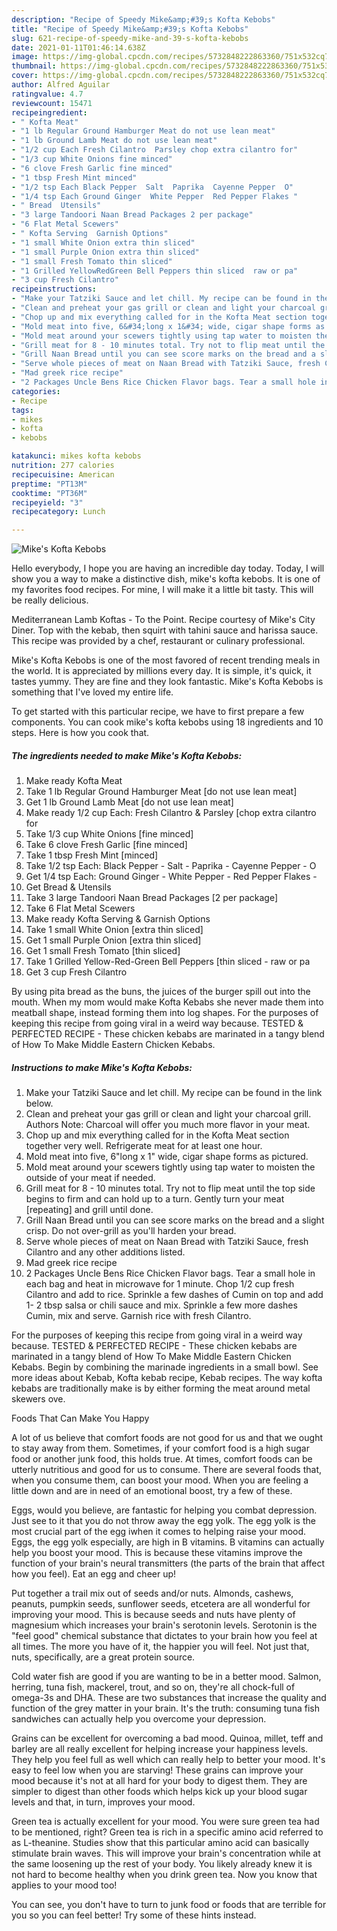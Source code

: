 ```yaml
---
description: "Recipe of Speedy Mike&amp;#39;s Kofta Kebobs"
title: "Recipe of Speedy Mike&amp;#39;s Kofta Kebobs"
slug: 621-recipe-of-speedy-mike-and-39-s-kofta-kebobs
date: 2021-01-11T01:46:14.638Z
image: https://img-global.cpcdn.com/recipes/5732848222863360/751x532cq70/mikes-kofta-kebobs-recipe-main-photo.jpg
thumbnail: https://img-global.cpcdn.com/recipes/5732848222863360/751x532cq70/mikes-kofta-kebobs-recipe-main-photo.jpg
cover: https://img-global.cpcdn.com/recipes/5732848222863360/751x532cq70/mikes-kofta-kebobs-recipe-main-photo.jpg
author: Alfred Aguilar
ratingvalue: 4.7
reviewcount: 15471
recipeingredient:
- " Kofta Meat"
- "1 lb Regular Ground Hamburger Meat do not use lean meat"
- "1 lb Ground Lamb Meat do not use lean meat"
- "1/2 cup Each Fresh Cilantro  Parsley chop extra cilantro for"
- "1/3 cup White Onions fine minced"
- "6 clove Fresh Garlic fine minced"
- "1 tbsp Fresh Mint minced"
- "1/2 tsp Each Black Pepper  Salt  Paprika  Cayenne Pepper  O"
- "1/4 tsp Each Ground Ginger  White Pepper  Red Pepper Flakes "
- " Bread  Utensils"
- "3 large Tandoori Naan Bread Packages 2 per package"
- "6 Flat Metal Scewers"
- " Kofta Serving  Garnish Options"
- "1 small White Onion extra thin sliced"
- "1 small Purple Onion extra thin sliced"
- "1 small Fresh Tomato thin sliced"
- "1 Grilled YellowRedGreen Bell Peppers thin sliced  raw or pa"
- "3 cup Fresh Cilantro"
recipeinstructions:
- "Make your Tatziki Sauce and let chill. My recipe can be found in the link below."
- "Clean and preheat your gas grill or clean and light your charcoal grill. Authors Note: Charcoal will offer you much more flavor in your meat."
- "Chop up and mix everything called for in the Kofta Meat section together very well. Refrigerate meat for at least one hour."
- "Mold meat into five, 6&#34;long x 1&#34; wide, cigar shape forms as pictured."
- "Mold meat around your scewers tightly using tap water to moisten the outside of your meat if needed."
- "Grill meat for 8 - 10 minutes total. Try not to flip meat until the top side begins to firm and can hold up to a turn. Gently turn your meat [repeating] and grill until done."
- "Grill Naan Bread until you can see score marks on the bread and a slight crisp. Do not over-grill as you&#39;ll harden your bread."
- "Serve whole pieces of meat on Naan Bread with Tatziki Sauce, fresh Cilantro and any other additions listed."
- "Mad greek rice recipe"
- "2 Packages Uncle Bens Rice Chicken Flavor bags. Tear a small hole in each bag and heat in microwave for 1 minute. Chop 1/2 cup fresh Cilantro and add to rice. Sprinkle a few dashes of Cumin on top and add 1- 2 tbsp salsa or chili sauce and mix. Sprinkle a few more dashes Cumin, mix and serve. Garnish rice with fresh Cilantro."
categories:
- Recipe
tags:
- mikes
- kofta
- kebobs

katakunci: mikes kofta kebobs 
nutrition: 277 calories
recipecuisine: American
preptime: "PT13M"
cooktime: "PT36M"
recipeyield: "3"
recipecategory: Lunch

---
```



![Mike&#39;s Kofta Kebobs](https://img-global.cpcdn.com/recipes/5732848222863360/751x532cq70/mikes-kofta-kebobs-recipe-main-photo.jpg)

Hello everybody, I hope you are having an incredible day today. Today, I will show you a way to make a distinctive dish, mike&#39;s kofta kebobs. It is one of my favorites food recipes. For mine, I will make it a little bit tasty. This will be really delicious.

Mediterranean Lamb Koftas - To the Point. Recipe courtesy of Mike&#39;s City Diner. Top with the kebab, then squirt with tahini sauce and harissa sauce. This recipe was provided by a chef, restaurant or culinary professional.

Mike&#39;s Kofta Kebobs is one of the most favored of recent trending meals in the world. It is appreciated by millions every day. It is simple, it's quick, it tastes yummy. They are fine and they look fantastic. Mike&#39;s Kofta Kebobs is something that I've loved my entire life.


To get started with this particular recipe, we have to first prepare a few components. You can cook mike&#39;s kofta kebobs using 18 ingredients and 10 steps. Here is how you cook that.

<!--inarticleads1-->

##### The ingredients needed to make Mike&#39;s Kofta Kebobs:

1. Make ready  Kofta Meat
1. Take 1 lb Regular Ground Hamburger Meat [do not use lean meat]
1. Get 1 lb Ground Lamb Meat [do not use lean meat]
1. Make ready 1/2 cup Each: Fresh Cilantro &amp; Parsley [chop extra cilantro for
1. Take 1/3 cup White Onions [fine minced]
1. Take 6 clove Fresh Garlic [fine minced]
1. Take 1 tbsp Fresh Mint [minced]
1. Take 1/2 tsp Each: Black Pepper - Salt - Paprika - Cayenne Pepper - O
1. Get 1/4 tsp Each: Ground Ginger - White Pepper - Red Pepper Flakes -
1. Get  Bread &amp; Utensils
1. Take 3 large Tandoori Naan Bread Packages [2 per package]
1. Take 6 Flat Metal Scewers
1. Make ready  Kofta Serving &amp; Garnish Options
1. Take 1 small White Onion [extra thin sliced]
1. Get 1 small Purple Onion [extra thin sliced]
1. Get 1 small Fresh Tomato [thin sliced]
1. Take 1 Grilled Yellow-Red-Green Bell Peppers [thin sliced - raw or pa
1. Get 3 cup Fresh Cilantro


By using pita bread as the buns, the juices of the burger spill out into the mouth. When my mom would make Kofta Kebabs she never made them into meatball shape, instead forming them into log shapes. For the purposes of keeping this recipe from going viral in a weird way because. TESTED &amp; PERFECTED RECIPE - These chicken kebabs are marinated in a tangy blend of How To Make Middle Eastern Chicken Kebabs. 

<!--inarticleads2-->

##### Instructions to make Mike&#39;s Kofta Kebobs:

1. Make your Tatziki Sauce and let chill. My recipe can be found in the link below.
1. Clean and preheat your gas grill or clean and light your charcoal grill. Authors Note: Charcoal will offer you much more flavor in your meat.
1. Chop up and mix everything called for in the Kofta Meat section together very well. Refrigerate meat for at least one hour.
1. Mold meat into five, 6&#34;long x 1&#34; wide, cigar shape forms as pictured.
1. Mold meat around your scewers tightly using tap water to moisten the outside of your meat if needed.
1. Grill meat for 8 - 10 minutes total. Try not to flip meat until the top side begins to firm and can hold up to a turn. Gently turn your meat [repeating] and grill until done.
1. Grill Naan Bread until you can see score marks on the bread and a slight crisp. Do not over-grill as you&#39;ll harden your bread.
1. Serve whole pieces of meat on Naan Bread with Tatziki Sauce, fresh Cilantro and any other additions listed.
1. Mad greek rice recipe
1. 2 Packages Uncle Bens Rice Chicken Flavor bags. Tear a small hole in each bag and heat in microwave for 1 minute. Chop 1/2 cup fresh Cilantro and add to rice. Sprinkle a few dashes of Cumin on top and add 1- 2 tbsp salsa or chili sauce and mix. Sprinkle a few more dashes Cumin, mix and serve. Garnish rice with fresh Cilantro.


For the purposes of keeping this recipe from going viral in a weird way because. TESTED &amp; PERFECTED RECIPE - These chicken kebabs are marinated in a tangy blend of How To Make Middle Eastern Chicken Kebabs. Begin by combining the marinade ingredients in a small bowl. See more ideas about Kebab, Kofta kebab recipe, Kebab recipes. The way kofta kebabs are traditionally make is by either forming the meat around metal skewers ove. 

Foods That Can Make You Happy


A lot of us believe that comfort foods are not good for us and that we ought to stay away from them. Sometimes, if your comfort food is a high sugar food or another junk food, this holds true. At times, comfort foods can be utterly nutritious and good for us to consume. There are several foods that, when you consume them, can boost your mood. When you are feeling a little down and are in need of an emotional boost, try a few of these.

Eggs, would you believe, are fantastic for helping you combat depression. Just see to it that you do not throw away the egg yolk. The egg yolk is the most crucial part of the egg iwhen it comes to helping raise your mood. Eggs, the egg yolk especially, are high in B vitamins. B vitamins can actually help you boost your mood. This is because these vitamins improve the function of your brain's neural transmitters (the parts of the brain that affect how you feel). Eat an egg and cheer up!

Put together a trail mix out of seeds and/or nuts. Almonds, cashews, peanuts, pumpkin seeds, sunflower seeds, etcetera are all wonderful for improving your mood. This is because seeds and nuts have plenty of magnesium which increases your brain's serotonin levels. Serotonin is the "feel good" chemical substance that dictates to your brain how you feel at all times. The more you have of it, the happier you will feel. Not just that, nuts, specifically, are a great protein source.

Cold water fish are good if you are wanting to be in a better mood. Salmon, herring, tuna fish, mackerel, trout, and so on, they're all chock-full of omega-3s and DHA. These are two substances that increase the quality and function of the grey matter in your brain. It's the truth: consuming tuna fish sandwiches can actually help you overcome your depression. 

Grains can be excellent for overcoming a bad mood. Quinoa, millet, teff and barley are all really excellent for helping increase your happiness levels. They help you feel full as well which can really help to better your mood. It's easy to feel low when you are starving! These grains can improve your mood because it's not at all hard for your body to digest them. They are simpler to digest than other foods which helps kick up your blood sugar levels and that, in turn, improves your mood.

Green tea is actually excellent for your mood. You were sure green tea had to be mentioned, right? Green tea is rich in a specific amino acid referred to as L-theanine. Studies show that this particular amino acid can basically stimulate brain waves. This will improve your brain's concentration while at the same loosening up the rest of your body. You likely already knew it is not hard to become healthy when you drink green tea. Now you know that applies to your mood too!

You can see, you don't have to turn to junk food or foods that are terrible for you so you can feel better! Try  some  of  these  hints  instead.


